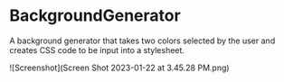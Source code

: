 # BackgroundGenerator
A background generator that takes two colors selected by the user and creates CSS code to be input into a stylesheet. 

![Screenshot](Screen Shot 2023-01-22 at 3.45.28 PM.png)
